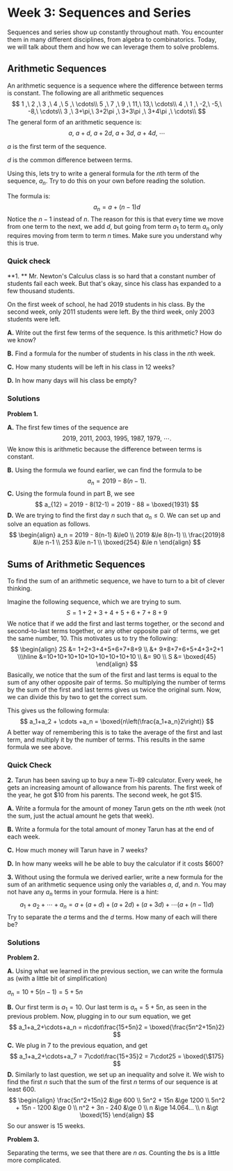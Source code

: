 # Week 3: Sequences and Series

Sequences and series show up constantly throughout math. You encounter them in many different disciplines, from algebra to combinatorics. Today, we will talk about them and how we can leverage them to solve problems. 

## Arithmetic Sequences

An arithmetic sequence is a sequence where the difference between terms is constant. The following are all arithmetic sequences
$$
1 ,\  2 ,\  3 ,\  4 ,\  5 ,\  \cdots\\
5 ,\  7 ,\  9 ,\  11,\  13,\  \cdots\\
4 ,\  1 ,\  -2,\  -5,\  -8,\  \cdots\\
3 ,\  3+\pi,\ 3+2\pi ,\  3+3\pi ,\  3+4\pi ,\ \cdots\\
$$
The general form of an arithmetic sequence is:
$$
a ,\  a+d ,\  a+2d ,\  a+3d ,\  a+4d ,\  \cdots
$$

$a$ is the first term of the sequence.

$d$ is the common difference between terms.



Using this, lets try to write a general formula for the $n$th term of the sequence, $a_n$. Try to do this on your own before reading the solution.





The formula is:
$$
a_n = a + (n-1)d
$$
Notice the $n-1$ instead of $n$. The reason for this is that every time we move from one term to the next, we add $d$, but going from term $a_1$ to term $a_n$ only requires moving from term to term $n$ times. Make sure you understand why this is true.

### Quick check

**1. ** Mr. Newton's Calculus class is so hard that a constant number of students fail each week. But that's okay, since his class has expanded to a few thousand students. 

On the first week of school, he had 2019 students in his class. By the second week, only 2011 students were left. By the third week, only 2003 students were left.

**A.** Write out the first few terms of the sequence. Is this arithmetic? How do we know?

**B.** Find a formula for the number of students in his class in the $n$th week.

**C.** How many students will be left in his class in $12$ weeks?

**D.** In how many days will his class be empty?















### Solutions

**Problem 1.**

**A.** The first few times of the sequence are
$$
2019,\ 2011,\ 2003,\ 1995,\ 1987,\ 1979,\ \cdots.
$$
We know this is arithmetic because the difference between terms is constant.



**B.**  Using the formula we found earlier, we can find the formula to be
$$
a_n = 2019 - 8(n-1).
$$
**C.** Using the formula found in part B, we see
$$
a_{12} = 2019 - 8(12-1) = 2019 - 88 = \boxed{1931}
$$
**D.** We are trying to find the first day $n$ such that $a_n \le 0$. We can set up and solve an equation as follows.
$$
\begin{align}
a_n = 2019 - 8(n-1) &\le0 \\
2019 &\le 8(n-1) \\
\frac{2019}8 &\le n-1 \\
253 &\le n-1 \\
\boxed{254} &\le n
\end{align}
$$

## Sums of Arithmetic Sequences

To find the sum of an arithmetic sequence, we have to turn to a bit of clever thinking.

Imagine the following sequence, which we are trying to sum.
$$
S=1+2+3+4+5+6+7+8+9
$$
We notice that if we add the first and last terms together, or the second and second-to-last terms together, or any other opposite pair of terms, we get the same number, $10$. This motivates us to try the following:
$$
\begin{align}
2S
&= 1+2+3+4+5+6+7+8+9 \\
&+ 9+8+7+6+5+4+3+2+1 \\\hline
&=10+10+10+10+10+10+10+10+10 \\
&= 90 \\
S &= \boxed{45}
\end{align}
$$
Basically, we notice that the sum of the first and last terms is equal to the sum of any other opposite pair of terms. So multiplying the number of terms by the sum of the first and last terms gives us twice the original sum. Now, we can divide this by two to get the correct sum.

This gives us the following formula:
$$
a_1+a_2 + \cdots +a_n = \boxed{n\left(\frac{a_1+a_n}2\right)}
$$
A better way of remembering this is to take the average of the first and last term, and multiply it by the number of terms. This results in the same formula we see above.

### Quick Check

**2.** Tarun has been saving up to buy a new Ti-89 calculator. Every week, he gets an increasing amount of allowance from his parents. The first week of the year, he got $\$10$ from his parents. The second week, he got $\$15$.

**A.** Write a formula for the amount of money Tarun gets on the $n$th week (not the sum, just the actual amount he gets that week).

**B.** Write a formula for the total amount of money Tarun has at the end of each week.

**C.** How much money will Tarun have in $7$ weeks?

**D.** In how many weeks will he be able to buy the calculator if it costs $\$600$?















**3.** Without using the formula we derived earlier, write a new formula for the sum of an arithmetic sequence using only the variables $a$, $d$, and $n$. You may not have any $a_n$ terms in your formula. Here is a hint:
$$
a_1 + a_2 + \cdots + a_n = a + (a+d) + (a+2d) + (a+3d) + \cdots (a+(n-1)d)
$$
Try to separate the $a$ terms and the $d$ terms. How many of each will there be?













### Solutions

**Problem 2.**

**A.** Using what we learned in the previous section, we can write the formula as (with a little bit of simplification)

$a_n = 10 + 5(n-1) = 5+5n$

**B.** Our first term is $a_1=10$. Our last term is $a_n=5+5n$, as seen in the previous problem. Now, plugging in to our sum equation, we get
$$
a_1+a_2+\cdots+a_n = n\cdot\frac{15+5n}2 = \boxed{\frac{5n^2+15n}2}
$$
**C.** We plug in $7$ to the previous equation, and get
$$
a_1+a_2+\cdots+a_7 = 7\cdot\frac{15+35}2 = 7\cdot25 = \boxed{\$175}
$$
**D.** Similarly to last question, we set up an inequality and solve it. We wish to find the first $n$ such that the sum of the first $n$ terms of our sequence is at least $600$.
$$
\begin{align}
\frac{5n^2+15n}2 &\ge 600 \\
5n^2 + 15n &\ge 1200 \\
5n^2 + 15n - 1200 &\ge 0 \\
n^2 + 3n - 240 &\ge 0 \\
n &\ge 14.064... \\
n &\gt \boxed{15}
\end{align}
$$
So our answer is $15$ weeks.



**Problem 3.**

Separating the terms, we see that there are $n$ $a$s. Counting the $b$s is a little more complicated.